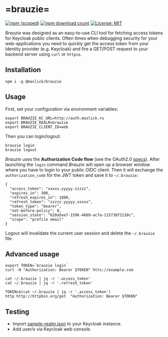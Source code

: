 # =brauzie=


[![npm (scoped)](https://img.shields.io/npm/v/@maslick/brauzie.svg)](https://www.npmjs.com/package/@maslick/brauzie)
[![npm download count](https://img.shields.io/npm/dt/@maslick/brauzie.svg)](https://npmcharts.com/compare/@maslick/brauzie?minimal=true)
[![License: MIT](https://img.shields.io/badge/License-MIT-blue.svg)](https://opensource.org/licenses/MIT)


*Brauzie* was designed as an easy-to-use CLI tool for fetching access tokens for Keycloak public clients. 
Often times when debugging security for your web-applications you need to quickly get the access token from your Identity provider (e.g. Keycloak) and fire a GET/POST request to your backend server using ``curl`` or ``httpie``.

## Installation
```
npm i -g @maslick/brauzie
```

## Usage
First, set your configuration via environment variables:
```
export BRAUZIE_KC_URL=http://auth.maslick.ru
export BRAUZIE_REALM=brauzie
export BRAUZIE_CLIENT_ID=web
```

Then you can login/logout:
```
brauzie login
brauzie logout
```
*Brauzie* uses the **Authorization Code flow** (see the OAuth2.0 [specs](https://oauth.net/2/grant-types/authorization-code/)).
After launching the ``login`` command *Brauzie* will open up a browser window where you have to login to your public OIDC client. Then it will exchange the ``authorization_code`` for the JWT token and save it to ``~/.brauzie``:
```
{
  "access_token": "xxxxx.yyyyy.zzzzz",
  "expires_in": 300,
  "refresh_expires_in": 1800,
  "refresh_token": "zzzzz.yyyyy.xxxxx",
  "token_type": "bearer",
  "not-before-policy": 0,
  "session_state": "620a5ee7-1596-4669-ac7a-115738f2210c",
  "scope": "profile email"
}
```
Logout will invalidate the current user session and delete the ``~/.brauzie`` file.


## Advanced usage
```
export TOKEN=`brauzie login`
curl -H "Authorization: Bearer $TOKEN" htts://example.com
```

```
cat ~/.brauzie | jq -r '.access_token'
cat ~/.brauzie | jq -r '.refresh_token'
```

```
TOKEN=$(cat ~/.brauzie | jq -r '.access_token') 
http http://httpbin.org/get  "Authorization: Bearer $TOKEN"
```

## Testing
* Import [sample-realm.json](sample-realm.json) to your Keycloak instance.
* Add user/s via Keycloak web console.
